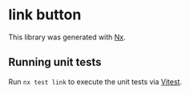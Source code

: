 # link button

This library was generated with [Nx](https://nx.dev).

## Running unit tests

Run `nx test link` to execute the unit tests via [Vitest](https://vitest.dev/).

